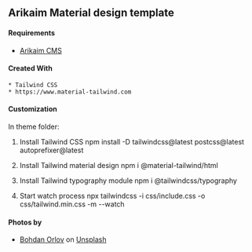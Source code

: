 ## Arikaim Material design template

#### Requirements 
  * [Arikaim CMS](https://github.com/arikaim/arikaim)


#### Created With 
    * Tailwind CSS
    * https://www.material-tailwind.com

#### Customization 

In theme folder: 

1. Install Tailwind CSS
    npm install -D tailwindcss@latest postcss@latest autoprefixer@latest

2. Install Tailwind material design
    npm i @material-tailwind/html

3. Install Tailwind typography module
    npm i @tailwindcss/typography

4. Start watch process
    npx tailwindcss -i css/include.css -o css/tailwind.min.css -m --watch 
 

 #### Photos by

* <a href="https://unsplash.com/@bohdan_orlov?utm_content=creditCopyText&utm_medium=referral&utm_source=unsplash">Bohdan Orlov</a> on <a href="https://unsplash.com/photos/a-close-up-of-some-tooth-brushes-vTUevo0WOUM?utm_content=creditCopyText&utm_medium=referral&utm_source=unsplash">Unsplash</a>
      